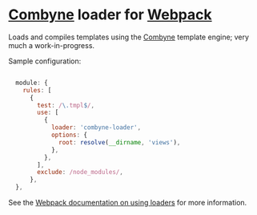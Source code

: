 # [Combyne](https://github.com/tbranyen/combyne) loader for [Webpack](https://webpack.js.org)

Loads and compiles templates using the [Combyne](https://github.com/tbranyen/combyne) template engine; very much a work-in-progress.

Sample configuration:
```js

  module: {
    rules: [
      {
        test: /\.tmpl$/,
        use: [
          {
            loader: 'combyne-loader',
            options: {
              root: resolve(__dirname, 'views'),
            },
          },
        ],
        exclude: /node_modules/,
      },
  },
```

See the [Webpack documentation on using loaders](https://webpack.js.org/concepts/loaders/#using-loaders) for more information.